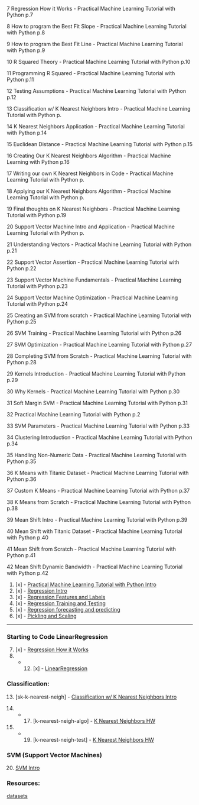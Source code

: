 7
Regression How it Works - Practical Machine Learning Tutorial with Python p.7

8
How to program the Best Fit Slope - Practical Machine Learning Tutorial with Python p.8

9
How to program the Best Fit Line - Practical Machine Learning Tutorial with Python p.9

10
R Squared Theory - Practical Machine Learning Tutorial with Python p.10

11
Programming R Squared - Practical Machine Learning Tutorial with Python p.11

12
Testing Assumptions - Practical Machine Learning Tutorial with Python p.12

13
Classification w/ K Nearest Neighbors Intro - Practical Machine Learning Tutorial with Python p.

14
K Nearest Neighbors Application - Practical Machine Learning Tutorial with Python p.14

15
Euclidean Distance - Practical Machine Learning Tutorial with Python p.15

16
Creating Our K Nearest Neighbors Algorithm - Practical Machine Learning with Python p.16

17
Writing our own K Nearest Neighbors in Code - Practical Machine Learning Tutorial with Python p.

18
Applying our K Nearest Neighbors Algorithm - Practical Machine Learning Tutorial with Python p.

19
Final thoughts on K Nearest Neighbors - Practical Machine Learning Tutorial with Python p.19

20
Support Vector Machine Intro and Application - Practical Machine Learning Tutorial with Python p.

21
Understanding Vectors - Practical Machine Learning Tutorial with Python p.21

22
Support Vector Assertion - Practical Machine Learning Tutorial with Python p.22

23
Support Vector Machine Fundamentals - Practical Machine Learning Tutorial with Python p.23

24
Support Vector Machine Optimization - Practical Machine Learning Tutorial with Python p.24

25
Creating an SVM from scratch - Practical Machine Learning Tutorial with Python p.25

26
SVM Training - Practical Machine Learning Tutorial with Python p.26

27
SVM Optimization - Practical Machine Learning Tutorial with Python p.27

28
Completing SVM from Scratch - Practical Machine Learning Tutorial with Python p.28

29
Kernels Introduction - Practical Machine Learning Tutorial with Python p.29

30
Why Kernels - Practical Machine Learning Tutorial with Python p.30


31
Soft Margin SVM - Practical Machine Learning Tutorial with Python p.31


32
Practical Machine Learning Tutorial with Python p.2

33
SVM Parameters - Practical Machine Learning Tutorial with Python p.33


34
Clustering Introduction - Practical Machine Learning Tutorial with Python p.34


35
Handling Non-Numeric Data - Practical Machine Learning Tutorial with Python p.35


36
K Means with Titanic Dataset - Practical Machine Learning Tutorial with Python p.36


37
Custom K Means - Practical Machine Learning Tutorial with Python p.37


38
K Means from Scratch - Practical Machine Learning Tutorial with Python p.38


39
Mean Shift Intro - Practical Machine Learning Tutorial with Python p.39


40
Mean Shift with Titanic Dataset - Practical Machine Learning Tutorial with Python p.40


41
Mean Shift from Scratch - Practical Machine Learning Tutorial with Python p.41


42
Mean Shift Dynamic Bandwidth - Practical Machine Learning Tutorial with Python p.42


1. [x] - [Practical Machine Learning Tutorial with Python Intro]()
2. [x] - [Regression Intro](./two.py)     
3. [x] - [Regression Features and Labels](./three.py)     
4. [x] - [Regression Training and Testing](./four.py)     
5. [x] - [Regression forecasting and predicting](./five.py)     
6. [x] - [Pickling and Scaling](./sixpy.py)      
***     

### Starting to Code LinearRegression
7. [x] - [Regression How it Works](./seven.py)
8. - 12. [x] - [LinearRegression](./lrfs.py)

### Classification:

13. [sk-k-nearest-neigh] - [Classification w/ K Nearest Neighbors Intro](./thirteen.py)

14. - 17. [k-nearest-neigh-algo] - [K Nearest Neighbors HW](./k_nearest_neigbor.py)

18. - 19. [k-nearest-neigh-test] - [K Nearest Neighbors HW](./nearest_neigh_test.py)

### SVM (Support Vector Machines)
20. [SVM Intro]()

### Resources:
[datasets](https://archive.ics.uci.edu/datasets)